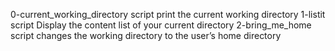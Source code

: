 0-current_working_directory script print the current working directory
1-listit script Display the content list of your current directory
2-bring_me_home script changes the working directory to the user’s home directory
